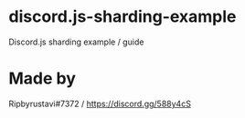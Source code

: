 # discord.js-sharding-example
Discord.js sharding example / guide

# Made by
Ripbyrustavi#7372 / https://discord.gg/588y4cS

